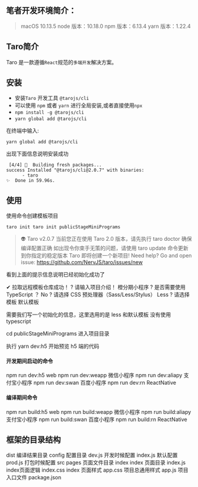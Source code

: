 <!--
 * @Author: your name
 * @Date: 2020-03-20 15:23:03
 * @LastEditTime: 2020-03-20 16:02:48
 * @LastEditors: Please set LastEditors
 * @Description: In User Settings Edit
 * @FilePath: /taro-project/publicStageMiniPrograms/README.md
 -->
## 笔者开发环境简介：
>macOS 10.13.5
>node 版本：10.18.0
>npm 版本：6.13.4
>yarn 版本：1.22.4

## Taro简介
  Taro 是一款遵循`React`规范的`多端开发`解决方案。
## 安装
* 安装`Taro` 开发工具 `@tarojs/cli`
* 可以使用 `npm` 或者 `yarn` 进行全局安装,或者直接使用`npx`
* `npm install -g @tarojs/cli`
* `yarn global add @tarojs/cli`

在终端中输入:
```shell
yarn global add @tarojs/cli
```
出现下面信息说明安装成功
```shell
 [4/4] 🔨  Building fresh packages...
success Installed "@tarojs/cli@2.0.7" with binaries:
      - taro
✨  Done in 59.96s.
```
## 使用 
使用命令创建模板项目
```shell
taro init taro init publicStageMiniPrograms
```

>👽 Taro v2.0.7
当前您正在使用 Taro 2.0 版本，请先执行 taro doctor 确保编译配置正确
如出现令你束手无策的问题，请使用 taro update 命令更新到你指定的稳定版本
Taro 即将创建一个新项目!
Need help? Go and open issue: https://github.com/NervJS/taro/issues/new

看到上面的提示信息说明已经初始化成功了

✔ 拉取远程模板仓库成功！
? 请输入项目介绍！ 橙分期小程序
? 是否需要使用 TypeScript ？ No
? 请选择 CSS 预处理器（Sass/Less/Stylus） Less
? 请选择模板 默认模板

需要我们写一个初始化的信息，这里选用的是 less 和默认模板 没有使用typescript

cd publicStageMiniPrograms 进入项目目录

执行 yarn dev:h5 开始预览 h5 端的代码


#### 开发期间启动的命令
npm run dev:h5 web
npm run dev:weapp 微信小程序
npm run dev:aliapy 支付宝小程序
npm run dev:swan 百度小程序
npm run dev:rn ReactNative

#### 编译期间命令
npm run build:h5 web
npm run build:weapp 微信小程序
npm run build:aliapy 支付宝小程序
npm run build:swan 百度小程序
npm run build:rn ReactNative

## 框架的目录结构
dist 编译结果目录
config 配置目录
  dev.js 开发时候配置
  index.js 默认配置
  prod.js 打包时候配置
src 
  pages   页面文件目录
    index index 页面目录
      index.js index页面逻辑
      index.css index 页面样式
  app.css  项目总通用样式
  app.js   项目入口文件
package.json 

